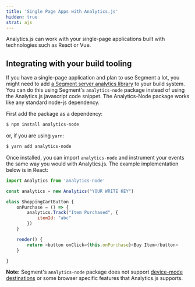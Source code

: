 ```yaml
---
title: 'Single Page Apps with Analytics.js'
hidden: true
strat: ajs
---
```


Analytics.js can work with your single-page applications built with technologies such as React or Vue.

## Integrating with your build tooling

If you have a single-page application and plan to use Segment a lot, you might need to add [a Segment server analytics library](/docs/connections/sources/catalog/#server) to your build system.  You can do this using Segment's `analytics-node` package instead of using the Analytics.js javascript code snippet. The Analytics-Node package works like any standard node-js dependency.

First add the package as a dependency:

```sh
$ npm install analytics-node
```

or, if you are using `yarn`:

```sh
$ yarn add analytics-node
```

Once installed, you can import `analytics-node` and instrument your events the same way you would with Analytics.js.  The example implementation below is in React:

```js
import Analytics from 'analytics-node'

const analytics = new Analytics("YOUR WRITE KEY")

class ShoppingCartButton {
    onPurchase = () => {
        analytics.Track("Item Purchased", {
            itemId: "abc"
        })
    }

    render() {
        return <button onClick={this.onPurchase}>Buy Item</button>
    }

}
```

**Note:** Segment's `analytics-node` package does not support [device-mode destinations](/docs/utils/cmodes-compare/) or some browser specific features that Analytics.js supports.
